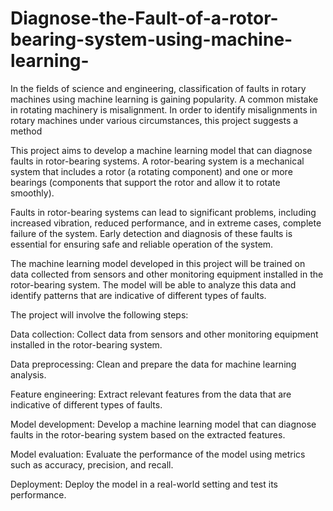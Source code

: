 # Diagnose-the-Fault-of-a-rotor-bearing-system-using-machine-learning-
In the fields of science and engineering, classification of faults in rotary machines using machine learning is gaining popularity. A common mistake in rotating machinery is misalignment. In order to identify misalignments in rotary machines under various circumstances, this project suggests a method

This project aims to develop a machine learning model that can diagnose faults in rotor-bearing systems. A rotor-bearing system is a mechanical system that includes a rotor (a rotating component) and one or more bearings (components that support the rotor and allow it to rotate smoothly).

Faults in rotor-bearing systems can lead to significant problems, including increased vibration, reduced performance, and in extreme cases, complete failure of the system. Early detection and diagnosis of these faults is essential for ensuring safe and reliable operation of the system.

The machine learning model developed in this project will be trained on data collected from sensors and other monitoring equipment installed in the rotor-bearing system. The model will be able to analyze this data and identify patterns that are indicative of different types of faults.

The project will involve the following steps:

Data collection: Collect data from sensors and other monitoring equipment installed in the rotor-bearing system.

Data preprocessing: Clean and prepare the data for machine learning analysis.

Feature engineering: Extract relevant features from the data that are indicative of different types of faults.

Model development: Develop a machine learning model that can diagnose faults in the rotor-bearing system based on the extracted features.

Model evaluation: Evaluate the performance of the model using metrics such as accuracy, precision, and recall.

Deployment: Deploy the model in a real-world setting and test its performance.

